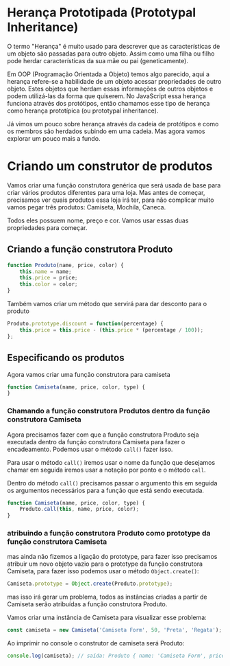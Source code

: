 # Herança Prototipada (Prototypal Inheritance)

O termo "Herança" é muito usado para descrever que as características de um objeto são passadas para outro objeto. Assim como uma filha ou filho pode herdar características da sua mãe ou pai (geneticamente).

Em OOP (Programação Orientada a Objeto) temos algo parecido, aqui a herança refere-se a habilidade de um objeto acessar propriedades de outro objeto. Estes objetos que herdam essas informações de outros objetos e podem utilizá-las da forma que quiserem. No JavaScript essa herança funciona através dos protótipos, então chamamos esse tipo de herança como herança prototípica (ou prototypal inheritance).

Já vimos um pouco sobre herança através da cadeia de protótipos e como os membros são herdados subindo em uma cadeia. Mas agora vamos explorar um pouco mais a fundo.

# Criando um construtor de produtos

Vamos criar uma função construtora genérica que será usada de base para criar vários produtos diferentes para uma loja. Mas antes de começar, precisamos ver quais produtos essa loja irá ter, para não complicar muito vamos pegar três produtos: Camiseta, Mochila, Caneca.

Todos eles possuem nome, preço e cor. Vamos usar essas duas propriedades para começar.

## Criando a função construtora Produto

```js
function Produto(name, price, color) {
    this.name = name;
    this.price = price;
    this.color = color;
}
```

Também vamos criar um método que servirá para dar desconto para o produto

```js
Produto.prototype.discount = function(percentage) {
    this.price = this.price - (this.price * (percentage / 100));
};
```

## Especificando os produtos

Agora vamos criar uma função construtora para camiseta

```js
function Camiseta(name, price, color, type) {
}
```

### Chamando a função construtora Produtos dentro da função construtora Camiseta

Agora precisamos fazer com que a função construtora Produto seja executada dentro da função construtora Camiseta para fazer o encadeamento. Podemos usar o método  `call()` fazer isso.

Para usar o método `call()` iremos usar o nome da função que desejamos chamar em seguida iremos usar a notação por ponto e o método `call`.

Dentro do método `call()` precisamos passar o argumento this em seguida os argumentos necessários para a função que está sendo executada.

```js
function Camiseta(name, price, color, type) {
    Produto.call(this, name, price, color);
}
```

### atribuindo a função construtora Produto como prototype da função construtora Camiseta

mas ainda não fizemos a ligação do prototype, para fazer isso precisamos atribuir um novo objeto vazio para o prototype da função construtora Camiseta, para fazer isso podemos usar o método `Object.create()`:

```js
Camiseta.prototype = Object.create(Produto.prototype);
```

mas isso irá gerar um problema, todos as instâncias criadas a partir de Camiseta serão atribuídas a função construtora Produto.

Vamos criar uma instância de Camiseta para visualizar esse problema:

```js
const camiseta = new Camiseta('Camiseta Form', 50, 'Preta', 'Regata');
```

Ao imprimir no console o construtor de camiseta será Produto:

```js
console.log(camiseta); // saída: Produto { name: 'Camiseta Form', price: 50, color: 'Preta' }
```
